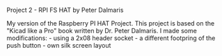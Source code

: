 Project 2 - RPI FS HAT by Peter Dalmaris

My version of the Raspberry PI HAT Project. This project is based on the "Kicad like a Pro" book written by Dr. Peter Dalmaris.
I made some modifications:
	- using a 2x08 header socket
	- a different footpring of the push button
	- own silk screen layout
